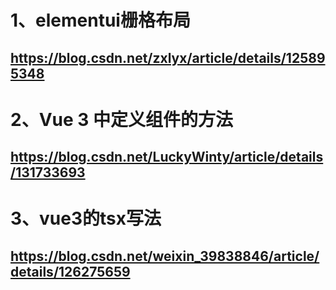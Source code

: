 # 1、elementui栅格布局
## https://blog.csdn.net/zxlyx/article/details/125895348
# 2、Vue 3 中定义组件的方法
## https://blog.csdn.net/LuckyWinty/article/details/131733693
# 3、vue3的tsx写法
## https://blog.csdn.net/weixin_39838846/article/details/126275659

